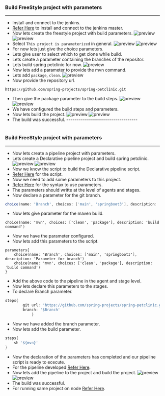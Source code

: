 ### Build FreeStyle project with parameters
-------------------------------------------
* Install and connect to the jenkins.
*  [Refer Here](jenkins-Install.md) to install and connect to the jenkins master.
*  Now lets create the freestyle project with build parameters.
![preview](./Images/Jenkins143.png)
![preview](./Images/Jenkins144.png)
* Select `This project is parameterized` in general.
![preview](./Images/Jenkins145.png)
![preview](./Images/Jenkins146.png)
* For now lets just give the choice parameters.
* Lets give user to select which to get clone while build.
* Lets create a parameter containing the branches of the repositor.
* Lets build spring petclinic for now.
![preview](./Images/Jenkins147.png)
* Now lets add a parameter to provide the mvn command.
* Lets add `package`, `clean`.
![preview](./Images/Jenkins148.png)
* Now provide the repository url.
```
https://github.com/spring-projects/spring-petclinic.git
```
* Then give the package parameter to the build steps.
![preview](./Images/Jenkins149.png)
![preview](./Images/Jenkins150.png)
* We have configured the build steps and parameters.
* Now lets build the project.
![preview](./Images/Jenkins151.png)
![preview](./Images/Jenkins152.png)
* The build was successful.
------------------------------------<br><br>
### Build FreeStyle project with parameters <br>
------------------------------------------------
* Now lets create a pipeline project with parameters.
* Lets create a Declarative pipeline project and build spring petclinic.
![preview](./Images/Jenkins153.png)
![preview](./Images/Jenkins154.png)
* Now we know the script to build the Declarative pipeline script.
* [Refer Here](declarative-scripts/scripts/spring-pet-clinic-without-parameters.md) for the script.
* Now we need to add some parameters to this project.
* [Refer Here](https://www.jenkins.io/doc/book/pipeline/syntax/#parameters) for the syntax to use parameters.
* The parameters should writte at the level of agents and stages.
* Now declare a parameter for the git branch.
```groovy
choice(name: 'Branch', choices: ['main', 'springboot3'], description: 'Parameter for branch')
```
* Now lets give parameter for the maven build.
```
choice(name: 'mvn', choices: ['clean', 'package'], description: 'build command')
```
* Now we have the parameter configured.
* Now lets add this parameters to the script.
```
parameters{
    choice(name: 'Branch', choices: ['main', 'springboot3'], description: 'Parameter for branch')
    choice(name: 'mvn', choices: ['clean', 'package'], description: 'build command')
} 
```
* Add the above code to the pipeline in the agent and stage level.
* Now lets declare this parameters to the stages.
* To declare Branch parameter.
```groovy
steps{
        git url: 'https://github.com/spring-projects/spring-petclinic.git',
        branch: '$Branch'
            }
```
* Now we have added the branch parameter.
* Now lets add the build parameter.
```groovy
steps{
    sh '${mvn}'
}
```
* Now the declaration of the parameters has completed and our pipeline script is ready to ececute.
* For the pipeline developed [Refer Here](declarative-scripts/scripts/spring-petclinic-with-parameters.md).
* Now lets add the pipeline to the project and build the project.
![preview](./Images/Jenkins155.png)
![preview](./Images/Jenkins156.png)
* The build was successful.
* For running same project on node [Refer Here](declarative-scripts/scripts/spring-petclinic-with-parameters.md).